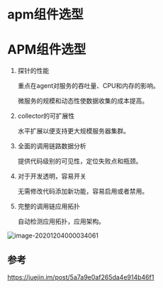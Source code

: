 # apm组件选型


# APM组件选型

1. 探针的性能

   重点在agent对服务的吞吐量、CPU和内存的影响。

   微服务的规模和动态性使数据收集的成本提高。

2. collector的可扩展性

   水平扩展以便支持更大规模服务器集群。

3. 全面的调用链路数据分析

   提供代码级别的可见性，定位失败点和瓶颈。

4. 对于开发透明，容易开关

   无需修改代码添加新功能，容易启用或者禁用。

5. 完整的调用链应用拓扑

   自动检测应用拓扑，应用架构。

![image-20201204000034061](https://img.zhengyua.cn/img/20201204000054.png)

## 参考

https://juejin.im/post/5a7a9e0af265da4e914b46f1

